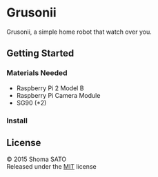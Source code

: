 # Grusonii

Grusonii, a simple home robot that watch over you.


## Getting Started

### Materials Needed

* Raspberry Pi 2 Model B
* Raspberry Pi Camera Module
* SG90 (*2)


### Install


## License

© 2015 Shoma SATO  
Released under the [MIT](http://opensource.org/licenses/mit-license.php) license
